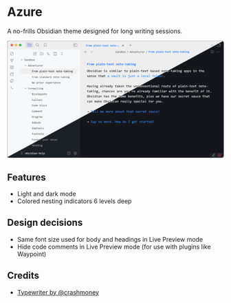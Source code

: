 # Azure

A no-frills Obsidian theme designed for long writing sessions.

![](azure.png)

## Features
 - Light and dark mode
 - Colored nesting indicators 6 levels deep

## Design decisions
 - Same font size used for body and headings in Live Preview mode
 - Hide code comments in Live Preview mode (for use with plugins like Waypoint)

## Credits
 - [Typewriter by @crashmoney](https://github.com/crashmoney/obsidian-typewriter)